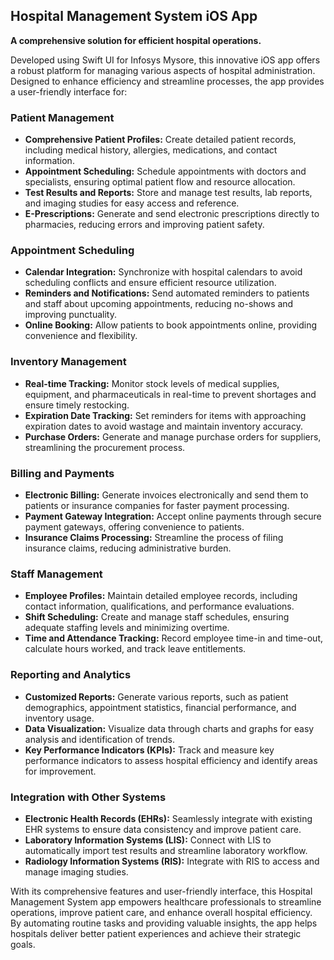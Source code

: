 ## Hospital Management System iOS App

**A comprehensive solution for efficient hospital operations.**

Developed using Swift UI for Infosys Mysore, this innovative iOS app offers a robust platform for managing various aspects of hospital administration. Designed to enhance efficiency and streamline processes, the app provides a user-friendly interface for:

### Patient Management
* **Comprehensive Patient Profiles:** Create detailed patient records, including medical history, allergies, medications, and contact information.
* **Appointment Scheduling:** Schedule appointments with doctors and specialists, ensuring optimal patient flow and resource allocation.
* **Test Results and Reports:** Store and manage test results, lab reports, and imaging studies for easy access and reference.
* **E-Prescriptions:** Generate and send electronic prescriptions directly to pharmacies, reducing errors and improving patient safety.

### Appointment Scheduling
* **Calendar Integration:** Synchronize with hospital calendars to avoid scheduling conflicts and ensure efficient resource utilization.
* **Reminders and Notifications:** Send automated reminders to patients and staff about upcoming appointments, reducing no-shows and improving punctuality.
* **Online Booking:** Allow patients to book appointments online, providing convenience and flexibility.

### Inventory Management
* **Real-time Tracking:** Monitor stock levels of medical supplies, equipment, and pharmaceuticals in real-time to prevent shortages and ensure timely restocking.
* **Expiration Date Tracking:** Set reminders for items with approaching expiration dates to avoid wastage and maintain inventory accuracy.
* **Purchase Orders:** Generate and manage purchase orders for suppliers, streamlining the procurement process.

### Billing and Payments
* **Electronic Billing:** Generate invoices electronically and send them to patients or insurance companies for faster payment processing.
* **Payment Gateway Integration:** Accept online payments through secure payment gateways, offering convenience to patients.
* **Insurance Claims Processing:** Streamline the process of filing insurance claims, reducing administrative burden.

### Staff Management
* **Employee Profiles:** Maintain detailed employee records, including contact information, qualifications, and performance evaluations.
* **Shift Scheduling:** Create and manage staff schedules, ensuring adequate staffing levels and minimizing overtime.
* **Time and Attendance Tracking:** Record employee time-in and time-out, calculate hours worked, and track leave entitlements.

### Reporting and Analytics
* **Customized Reports:** Generate various reports, such as patient demographics, appointment statistics, financial performance, and inventory usage.
* **Data Visualization:** Visualize data through charts and graphs for easy analysis and identification of trends.
* **Key Performance Indicators (KPIs):** Track and measure key performance indicators to assess hospital efficiency and identify areas for improvement.

### Integration with Other Systems
* **Electronic Health Records (EHRs):** Seamlessly integrate with existing EHR systems to ensure data consistency and improve patient care.
* **Laboratory Information Systems (LIS):** Connect with LIS to automatically import test results and streamline laboratory workflow.
* **Radiology Information Systems (RIS):** Integrate with RIS to access and manage imaging studies.

With its comprehensive features and user-friendly interface, this Hospital Management System app empowers healthcare professionals to streamline operations, improve patient care, and enhance overall hospital efficiency. By automating routine tasks and providing valuable insights, the app helps hospitals deliver better patient experiences and achieve their strategic goals.
